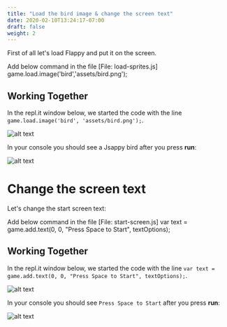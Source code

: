 ```yaml
---
title: "Load the bird image & change the screen text"
date: 2020-02-10T13:24:17-07:00
draft: false
weight: 2
---
```


First of all let's load Flappy and put it on the screen.

Add below command in the file [File: load-sprites.js]
       game.load.image('bird','assets/bird.png');

## Working Together

In the repl.it window below, we started the code with the line `game.load.image('bird', 'assets/bird.png');`.

![alt text](../img/loadbird.png "image to add the bird in the file")

In your console you should see a Jsappy bird after you press **run**:

![alt text](../img/loadbird_output.png "bird image in the output")

# Change the screen text

Let's change the start screen text:

Add below command in the file [File: start-screen.js]
     var text = game.add.text(0, 0, "Press Space to Start", textOptions);
## Working Together

In the repl.it window below, we started the code with the line `var text = game.add.text(0, 0, "Press Space to Start", textOptions);`.

![alt text](../img/startscreen.png "image to add the bird in the file")

In your console you should see `Press Space to Start` after you press **run**:

![alt text](../img/startscreen_output.png "bird image in the output")